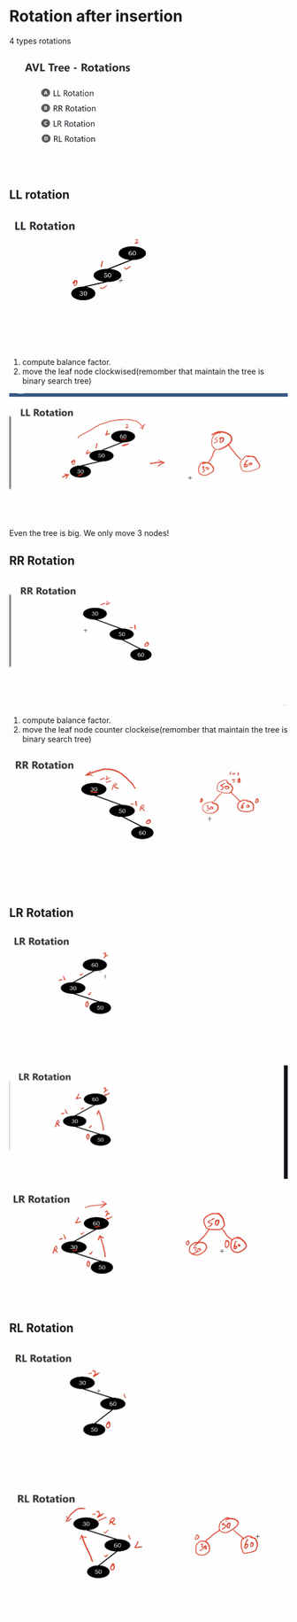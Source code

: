 # Rotation after insertion

4 types rotations

<img src='../assets/194_1.png'></img>

## LL rotation

<img src='../assets/194_2.png'></img>

1. compute balance factor.
2. move the leaf node clockwised(remomber that maintain the tree is binary search tree)

<img src='../assets/194_3.png'></img>

Even the tree is big. We only move 3 nodes!

## RR Rotation

<img src='../assets/194_4.png'></img>

1. compute balance factor.
2. move the leaf node counter clockeise(remomber that maintain the tree is binary search tree)

<img src='../assets/194_5.png'></img>

## LR Rotation

<img src='../assets/194_6.png'></img>

<img src='../assets/194_7.png'></img>

<img src='../assets/194_8.png'></img>

## RL Rotation

<img src='../assets/194_9.png'></img>

<img src='../assets/194_10.png'></img>
